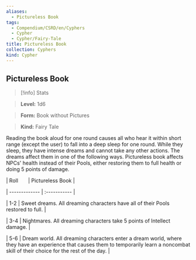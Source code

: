```yaml
---
aliases:
  - Pictureless Book
tags:
  - Compendium/CSRD/en/Cyphers
  - Cypher
  - Cypher/Fairy-Tale
title: Pictureless Book
collection: Cyphers
kind: Cypher
---
```

## Pictureless Book    
>[!info] Stats    
> **Level:** 1d6    
> **Form:** Book without Pictures    
> **Kind:** Fairy Tale  
    
Reading the book aloud for one round causes all who hear it within short range (except the user) to fall into a deep sleep for one round. While they sleep, they have intense dreams and cannot take any other actions. The dreams affect them in one of the following ways. Pictureless book affects NPCs' health instead of their Pools, either restoring them to full health or doing 5 points of damage.    
  
|  Roll &nbsp; &nbsp; &nbsp; | Pictureless Book  |    
| ------------- | :----------- |    
| 1-2 | Sweet dreams. All dreaming characters have all of their Pools restored to full. |    
| 3-4 | Nightmares. All dreaming characters take 5 points of Intellect damage. |    
| 5-6 | Dream world. All dreaming characters enter a dream world, where they have an experience that causes them to temporarily learn a noncombat skill of their choice for the rest of the day. |